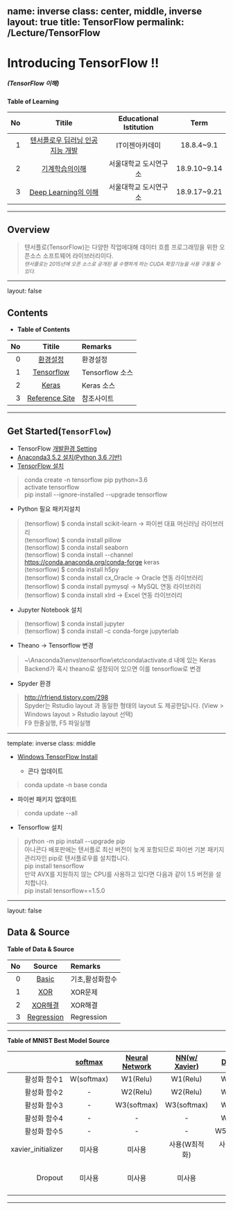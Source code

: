 name: inverse
class: center, middle, inverse
layout: true
title: TensorFlow
permalink: /Lecture/TensorFlow
---

<!-- *template: gaia -->
<!-- page_number: false -->

# Introducing TensorFlow !!
##### (TensorFlow 이해)

<!-- *template: invert -->
<!-- page_number: true -->

**Table of Learning**

|No|Titile|Educational Istitution|Term|
|--:|:--:|:-:|:--:|
|1|[텐서플로우 딥러닝 인공지능 개발](/Lecture/TensorFlow)|IT이젠아카데미|18.8.4~9.1|
|2|[기계학습의이해](/Lecture/MachineLearning)|서울대학교 도시연구소|18.9.10~9.14|
|3|[Deep Learning의 이해](/Lecture/DeepLearning)|서울대학교 도시연구소|18.9.17~9.21|

---

<!-- $theme: gaia -->

## Overview

> 텐서플로(TensorFlow)는 다양한 작업에대해 데이터 흐름 프로그래밍을 위한 오픈소스 소프트웨어 라이브러리이다.   
> <small> *텐서플로는 2015년에 오픈 소스로 공개된 을 수행하게 하는 CUDA 확장기능을 사용 구동될 수 있다.* </small>

---
layout: false 
<!-- *template: invert --> 
<a name="contents"/>

## Contents

* **Table of Contents**   

|No|Titile|Remarks|
|--:|:-:|:--|
|0|[환경설정](#install)|환경설정|
|1|[Tensorflow](#Tensorflow)|Tensorflow 소스|
|2|[Keras](/Lecture/Keras)|Keras 소스|
|3|[Reference Site](#reference)|참조사이트|

---

<a name="install"/>

## Get Started(`TensorFlow`)

* TensorFlow [개발환경 Setting](https://tensorflow.blog/윈도우즈에-아나콘다-텐서플로우-설치하기/)
* [Anaconda3 5.2 설치(Python 3.6 기반)](https://www.anaconda.com/download/#windows)
* [TensorFlow 설치](https://www.tensorflow.org/install/install_windows)

> conda create -n tensorflow pip python=3.6   
> activate tensorflow   
> pip install --ignore-installed --upgrade tensorflow  
 
* Python 필요 패키지설치

> (tensorflow) $ conda install scikit-learn → 파이썬 대표 머신러닝 라이브러리  
> (tensorflow) $ conda install pillow  
> (tensorflow) $ conda install seaborn  
> (tensorflow) $ conda install --channel https://conda.anaconda.org/conda-forge keras  
> (tensorflow) $ conda install h5py  
> (tensorflow) $ conda install cx_Oracle → Oracle 연동 라이브러리  
> (tensorflow) $ conda install pymysql   → MySQL 연동 라이브러리  
> (tensorflow) $ conda install xlrd      → Excel 연동 라이브러리  

* Jupyter Notebook 설치

> (tensorflow) $ conda install jupyter  
> (tensorflow) $ conda install -c conda-forge jupyterlab  

* Theano -> Tensorflow 변경

> ~\Anaconda3\envs\tensorflow\etc\conda\activate.d 내에 있는 Keras Backend가 혹시 theano로 설정되어 있으면 이를 tensorflow로 변경  

* Spyder 환경

> http://rfriend.tistory.com/298  
> Spyder는 Rstudio layout 과 동일한 형태의 layout 도 제공한답니다. (View > Windows layout > Rstudio layout 선택)  
> F9 한줄실행, F5 파일실행  

---

template: inverse
class: middle
* [Windows TensorFlow Install](https://tensorflow.blog/윈도우즈에-아나콘다-텐서플로우-설치하기/)

  * 콘다 업데이트
> conda update -n base conda

  * 파이썬 패키지 업데이트
> conda update --all

  * Tensorflow 설치
> python -m pip install --upgrade pip  
> 아나콘다 배포판에는 텐서플로 최신 버전이 늦게 포함되므로 파이썬 기본 패키지 관리자인 pip로 텐서플로우를 설치합니다.  
> pip install tensorflow  
> 만약 AVX를 지원하지 않는 CPU를 사용하고 있다면 다음과 같이 1.5 버전을 설치합니다.  
> pip install tensorflow==1.5.0  

---

layout: false
<!-- *template: invert -->
<a name="data"/>

## Data & Source 

**Table of Data & Source**   

|No|Source|Remarks|
|--:|:-:|:--|
|0|[Basic](https://github.com/shpimit/shpimit.github.io/tree/master/blog/TensorFlow/src/TensorFlowBasic.ipynb)|기초,활성화함수|
|1|[XOR](https://github.com/shpimit/shpimit.github.io/tree/master/blog/TensorFlow/src/XOR_Tensorflow.ipynb)|XOR문제|
|2|[XOR해결](https://github.com/shpimit/shpimit.github.io/tree/master/blog/TensorFlow/src/XOR-Solution.ipynb)|XOR해결|
|3|[Regression](https://github.com/shpimit/shpimit.github.io/tree/master/blog/TensorFlow/src/Regression.ipynb)|Regression|

---

**Table of MNIST Best Model Source**  

||[softmax](https://github.com/shpimit/shpimit.github.io/tree/master/blog/TensorFlow/src/01_mnist_softmax.ipynb)|[Neural Network](https://github.com/shpimit/shpimit.github.io/tree/master/blog/TensorFlow/src/02_mnist_nn.ipynb)|[NN(w/ Xavier)](https://github.com/shpimit/shpimit.github.io/tree/master/blog/TensorFlow/src/03_mnist_xavier.ipynb)|[Deep NN](https://github.com/shpimit/shpimit.github.io/tree/master/blog/TensorFlow/src/04_mnist_deep.ipynb)|[DNN(w/ dropout)](https://github.com/shpimit/shpimit.github.io/tree/master/blog/TensorFlow/src/05_mnist_dropout.ipynb)|
|--:|:-:|:-:|:-:|:-:|:-:|
|활성화 함수1|W(softmax)|W1(Relu)|W1(Relu)|W1(Relu)|W1(Relu)|
|활성화 함수2|-|W2(Relu)|W2(Relu)|W2(Relu)|W2(Relu)|
|활성화 함수3|-|W3(softmax)|W3(softmax)|W3(Relu)|W3(Relu)|
|활성화 함수4|-|-|-|W4(Relu)|W4(Relu)|
|활성화 함수5|-|-|-|W5(softmax)|W5(softmax))|
|xavier_initializer|미사용|미사용|사용(W최적화)|사용(W최적화)|사용(W최적화)|
|Dropout|미사용|미사용|미사용|미사용|사용(훈련시:0.7,테스트시:1.0)|

---
